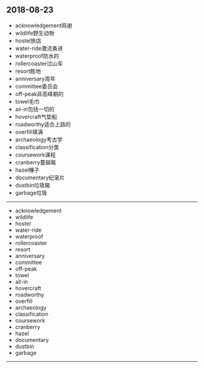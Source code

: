 2018-08-23
---
- acknowledgement鸣谢
- wildlife野生动物
- hostel旅店
- water-ride激流勇进
- waterproof防水的
- rollercoaster过山车
- resort胜地
- anniversary周年
- committee委员会
- off-peak非高峰期的
- towel毛巾
- aii-in包括一切的
- hovercraft气垫船
- roadworthy适合上路的
- overfill填满
- archaeology考古学
- classification分类
- coursework课程
- cranberry蔓越莓
- hazel榛子
- documentary纪录片
- dustbin垃圾箱
- garbage垃圾
---
- acknowledgement 
- wildlife 
- hostel 
- water-ride 
- waterproof 
- rollercoaster 
- resort 
- anniversary 
- committee 
- off-peak 
- towel 
- all-in 
- hovercraft 
- roadworthy 
- overfill 
- archaeology 
- classification 
- coursework 
- cranberry 
- hazel 
- documentary 
- dustbin 
- garbage 
---